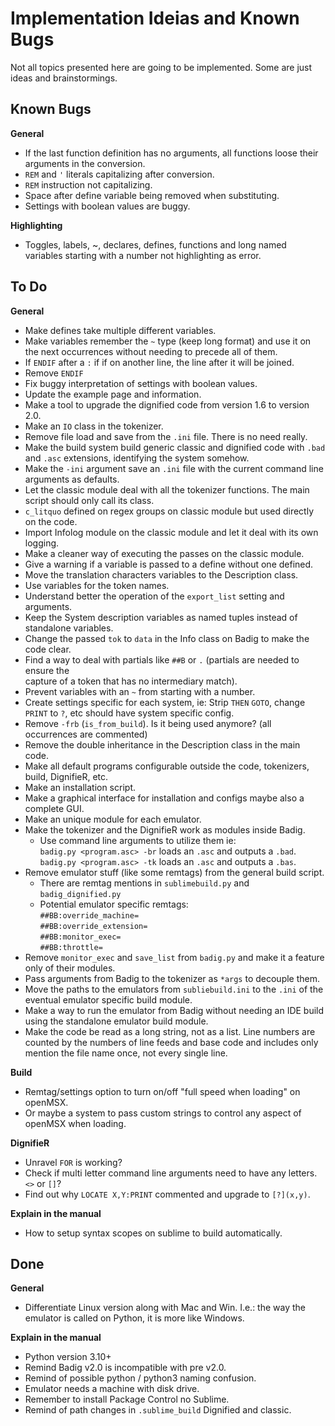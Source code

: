 # Implementation Ideias and Known Bugs    Not all topics presented here are going to be implemented. Some are just ideas and brainstormings.    ## Known Bugs  **General**  - If the last function definition has no arguments, all functions loose their arguments in the conversion.  - `REM` and `'` literals capitalizing after conversion.  - `REM` instruction not capitalizing.  - Space after define variable being removed when substituting.  - Settings with boolean values are buggy.    **Highlighting**  - Toggles, labels, ~, declares, defines, functions and long named variables starting with a number not highlighting as error.    ## To Do    **General**  - Make defines take multiple different variables.  - Make  variables remember the `~` type (keep long format) and use it on the next occurrences without needing to precede all of them.  - If `ENDIF` after a `:` if if on another line, the line after it will be joined.  - Remove `ENDIF`  - Fix buggy interpretation of settings with boolean values.  - Update the example page and information.  - Make a tool to upgrade the dignified code from version 1.6 to version 2.0.  - Make an `IO` class in the tokenizer.  - Remove file load and save from the `.ini` file. There is no need really.  - Make the build system build generic classic and dignified code with `.bad` and `.asc` extensions, identifying the system somehow.  - Make the `-ini` argument save an `.ini` file with the current command line arguments as defaults.  - Let the classic module deal with all the tokenizer functions. The main script should only call its class.  - `c_litquo` defined on regex groups on classic module but used directly on the code.  - Import Infolog module on the classic module and let it deal with its own logging.  - Make a cleaner way of executing the passes on the classic module.  - Give a warning if a variable is passed to a define without one defined.  - Move the translation characters variables to the Description class.  - Use variables for the token names.  - Understand better the operation of the `export_list` setting and arguments.  - Keep the System description variables as named tuples instead of standalone variables.  - Change the passed `tok` to `data` in the Info class on Badig to make the code clear.  - Find a way to deal with partials like `##B` or `.` (partials are needed to ensure the    capture of a token that has no intermediary match).  - Prevent variables with an `~` from starting with a number.  - Create settings specific for each system, ie: Strip `THEN` `GOTO`, change `PRINT` to `?`, etc should have system specific config.  - Remove `-frb` (`is_from_build`). Is it being used anymore? (all occurrences are commented)  - Remove the double inheritance in the Description class in the main code.  - Make all default programs configurable outside the code, tokenizers, build, DignifieR, etc.  - Make an installation script.  - Make a graphical interface for installation and configs maybe also a complete GUI.  - Make an unique module for each emulator.  - Make the tokenizer and the DignifieR work as modules inside Badig.    - Use command line arguments to utilize them ie:    `badig.py <program.asc> -br` loads an `.asc` and outputs a `.bad`.    `badig.py <program.asc> -tk` loads an `.asc` and outputs a `.bas`.  - Remove emulator stuff (like some remtags) from the general build script.    - There are remtag mentions in `sublimebuild.py` and `badig_dignified.py`    - Potential emulator specific remtags:      `##BB:override_machine=`      `##BB:override_extension=`      `##BB:monitor_exec=`      `##BB:throttle=`  - Remove `monitor_exec` and `save_list` from `badig.py` and make it a feature only of their modules.  - Pass arguments from Badig to the tokenizer as `*args` to decouple them.  - Move the paths to the emulators from `subliebuild.ini` to the `.ini` of the eventual emulator specific build module.  - Make a way to run the emulator from Badig without needing an IDE build using the standalone emulator build module.  - Make the code be read as a long string, not as a list. Line numbers are counted by the numbers of line feeds and base code and includes only mention the file name once, not every single line.    **Build**  - Remtag/settings option to turn on/off "full speed when loading" on openMSX.  - Or maybe a system to pass custom strings to control any aspect of openMSX when loading.    **DignifieR**  - Unravel `FOR` is working?  - Check if multi letter command line arguments need to have any letters. `<>` or `[]`?  - Find out why `LOCATE X,Y:PRINT` commented and upgrade to `[?](x,y)`.    **Explain in the manual**  - How to setup syntax scopes on sublime to build automatically.    ## Done    **General**  - Differentiate Linux version along with Mac and Win. I.e.: the way the emulator is called on Python, it is more like Windows.  **Explain in the manual**  - Python version 3.10+  - Remind Badig v2.0 is incompatible with pre v2.0.  - Remind of possible python / python3 naming confusion.  - Emulator needs a machine with disk drive.  - Remember to install Package Control no Sublime.  - Remind of path changes in `.sublime_build` Dignified and classic.    